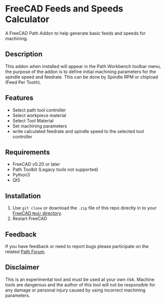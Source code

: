 # FreeCAD Feeds and Speeds Calculator
A FreeCAD Path Addon to help generate basic feeds and speeds for machining.  

## Description
This addon when installed will appear in the Path Workbench toolbar menu, the purpose of the addon is to define initial machining parameters
for the spindle speed and feedrate. This can be done by Spindle RPM or chipload (Feed Per Tooth).

## Features
* Select path tool controller
* Select workpiece material
* Select Tool Material
* Set machining parameters
* write calculated feedrate and spindle speed to the selected tool controller
 
## Requirements
* FreeCAD v0.20 or later
* Path Toolbit (Legacy tools not supported)
* Python3  
* Qt5

## Installation
1. Use `git clone` or download the `.zip` file of this repo directly in to your [FreeCAD `Mod/` directory](https://www.freecadweb.org/wiki/Installing_more_workbenches).  
2. Restart FreeCAD 

## Feedback  
If you have feedback or need to report bugs please participate on the related [Path Forum](https://forum.freecadweb.org/viewforum.php?f=15). 

## Disclaimer
This is an experimental tool and must be used at your own risk. Machine tools are dangerous and the author of this tool will not be responsible for any 
damage or personal injury caused by using incorrect machining parameters.
